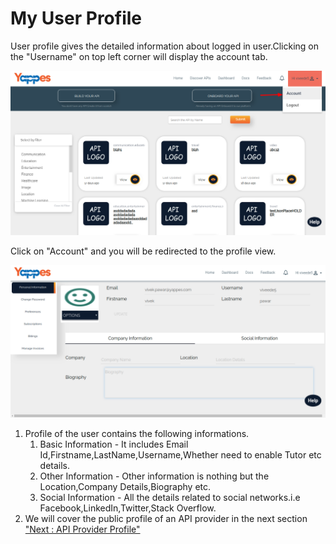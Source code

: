 My User Profile
===============

User profile gives the detailed information about logged in
user.Clicking on the "Username" on top left corner will display the
account tab.

![](images/account/my_user_profile_account_click_01.png)

Click on "Account" and you will be redirected to the profile view.

![](images/account/my_user_profile_view_02.png)

1.  Profile of the user contains the following informations.
    1.  Basic Information - It includes Email
        Id,Firstname,LastName,Username,Whether need to enable Tutor etc
        details.
    2.  Other Information - Other information is nothing but the
        Location,Company Details,Biography etc.
    3.  Social Information - All the details related to social
        networks.i.e Facebook,LinkedIn,Twitter,Stack Overflow.
2.  We will cover the public profile of an API provider in the next
    section ["Next : API Provider Profile"](apiProviderProfile)

